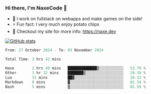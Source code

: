 ### Hi there, I'm NaxeCode 👋
- 🔭 I work on fullstack on webapps and make games on the side!
- ⚡ Fun fact: I very much enjoy potato chips
- 🔋 Checkout my site for more info: https://naxe.dev

[![GitHub stats](https://github-readme-stats.vercel.app/api?username=naxecode&theme=onedark)](https://naxe.dev)

<!--START_SECTION:waka-->

```csharp
From: 27 October 2024 - To: 03 November 2024

Total Time: 3 hrs 42 mins

Haxe        2 hrs 49 mins   █████████████▒░░░░░░░░░░░   53.79 %
Other       1 hr 32 mins    ███████▒░░░░░░░░░░░░░░░░░   29.39 %
Lua         31 mins         ██▓░░░░░░░░░░░░░░░░░░░░░░   10.12 %
Markdown    8 mins          ▓░░░░░░░░░░░░░░░░░░░░░░░░   02.54 %
Bash        5 mins          ▒░░░░░░░░░░░░░░░░░░░░░░░░   01.59 %
```

<!--END_SECTION:waka-->



<!--
**NaxeCode/NaxeCode** is a ✨ _special_ ✨ repository because its `README.md` (this file) appears on your GitHub profile.

Here are some ideas to get you started:

- 🔭 I’m currently working on Web apps for indie games!
- 🌱 I’m currently mastering C#
- 👯 I’m looking to collaborate on ...
- 🤔 I’m looking for help with ...
- 💬 Ask me about ...
- 📫 How to reach me: ...
- 😄 Pronouns: ...
- ⚡ Fun fact: I love chips
-->
